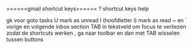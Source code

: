 ======gmail shortcut keys======
? shortcut keys help

gk voor goto tasks
U mark as unread
I (hoofdletter i) mark as read
~ en ` vorige en volgende inbox section
TAB in tekstveld om focus te verliezen zodat de shortcuts werken
, ga naar toolbar en dan met TAB wisselen tussen buttons